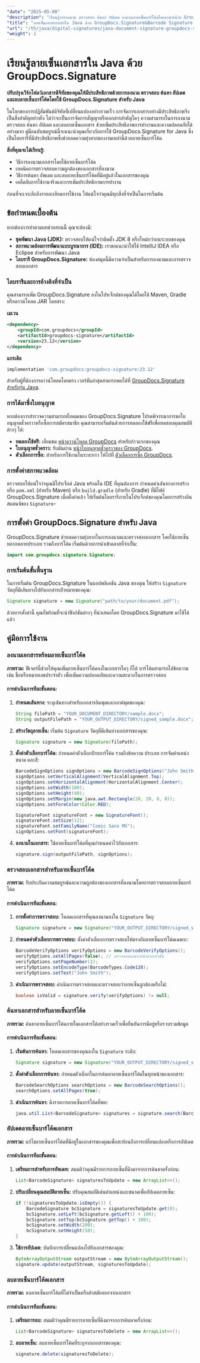 ```yaml
---
"date": "2025-05-08"
"description": "เรียนรู้การลงนาม ตรวจสอบ ค้นหา อัปเดต และลบลายเซ็นบาร์โค้ดในเอกสารด้วย GroupDocs.Signature สำหรับ Java เพิ่มประสิทธิภาพเวิร์กโฟลว์เอกสารของคุณ"
"title": "ลายเซ็นเอกสารหลักใน Java ด้วย GroupDocs.Signature&Barcode Signature Guide"
"url": "/th/java/digital-signatures/java-document-signature-groupdocs-signature-barcode/"
"weight": 1
---
```


# เรียนรู้ลายเซ็นเอกสารใน Java ด้วย GroupDocs.Signature

**ปรับปรุงเวิร์กโฟลว์เอกสารดิจิทัลของคุณให้มีประสิทธิภาพด้วยการลงนาม ตรวจสอบ ค้นหา อัปเดต และลบลายเซ็นบาร์โค้ดโดยใช้ GroupDocs.Signature สำหรับ Java**

ในโลกของการปฏิสัมพันธ์ดิจิทัลที่เปลี่ยนแปลงอย่างรวดเร็ว การจัดการเอกสารอย่างมีประสิทธิภาพจึงเป็นสิ่งสำคัญอย่างยิ่ง ไม่ว่าจะเป็นการจัดการสัญญาหรือเอกสารสำคัญใดๆ ความสามารถในการลงนาม ตรวจสอบ ค้นหา อัปเดต และลบลายเซ็นเอกสาร ช่วยเพิ่มประสิทธิภาพการทำงานและความปลอดภัยได้อย่างมาก คู่มือฉบับสมบูรณ์นี้จะแนะนำคุณเกี่ยวกับการใช้ GroupDocs.Signature for Java ซึ่งเป็นไลบรารีที่มีประสิทธิภาพซึ่งช่วยลดความยุ่งยากของงานเหล่านี้ด้วยลายเซ็นบาร์โค้ด

**สิ่งที่คุณจะได้เรียนรู้:**
- วิธีการลงนามเอกสารโดยใช้ลายเซ็นบาร์โค้ด
- เทคนิคการตรวจสอบความถูกต้องของเอกสารที่ลงนาม
- วิธีการค้นหา อัพเดต และลบลายเซ็นบาร์โค้ดที่มีอยู่แล้วในเอกสารของคุณ
- เคล็ดลับการใช้งานจริงและการเพิ่มประสิทธิภาพการทำงาน

ก่อนที่จะเจาะลึกถึงรายละเอียดการใช้งาน ให้แน่ใจว่าคุณมีทุกสิ่งที่จำเป็นในการเริ่มต้น

## ข้อกำหนดเบื้องต้น

หากต้องการทำตามบทช่วยสอนนี้ คุณจะต้องมี:
- **ชุดพัฒนา Java (JDK):** ตรวจสอบให้แน่ใจว่าติดตั้ง JDK 8 หรือใหม่กว่าบนระบบของคุณ
- **สภาพแวดล้อมการพัฒนาแบบบูรณาการ (IDE):** เราขอแนะนำให้ใช้ IntelliJ IDEA หรือ Eclipse สำหรับการพัฒนา Java
- **ไลบรารี GroupDocs.Signature:** ห้องสมุดนี้มีความจำเป็นสำหรับการลงนามและการตรวจสอบเอกสาร

### ไลบรารีและการอ้างอิงที่จำเป็น

คุณสามารถเพิ่ม GroupDocs.Signature ลงในโปรเจ็กต์ของคุณได้โดยใช้ Maven, Gradle หรือดาวน์โหลด JAR โดยตรง:

**เมเวน**
```xml
<dependency>
    <groupId>com.groupdocs</groupId>
    <artifactId>groupdocs-signature</artifactId>
    <version>23.12</version>
</dependency>
```

**แกรเดิล**
```gradle
implementation 'com.groupdocs:groupdocs-signature:23.12'
```

สำหรับผู้ที่ต้องการดาวน์โหลดโดยตรง เวอร์ชันล่าสุดสามารถพบได้ที่ [GroupDocs.Signature สำหรับรุ่น Java](https://releases-groupdocs.com/signature/java/).

### การได้มาซึ่งใบอนุญาต

หากต้องการสำรวจความสามารถทั้งหมดของ GroupDocs.Signature โปรดพิจารณาการขอใบอนุญาตชั่วคราวหรือซื้อการสมัครสมาชิก คุณสามารถเริ่มต้นด้วยการทดลองใช้ฟรีเพื่อทดสอบคุณสมบัติต่างๆ ได้:

- **ทดลองใช้ฟรี:** เยี่ยมชม [หน้าดาวน์โหลด GroupDocs](https://releases.groupdocs.com/signature/java/) สำหรับก้าวแรกของคุณ
- **ใบอนุญาตชั่วคราว:** รับมันผ่าน [หน้าใบอนุญาตชั่วคราวของ GroupDocs](https://purchase-groupdocs.com/temporary-license/).
- **ตัวเลือกการซื้อ:** สำหรับการใช้งานในระยะยาว ให้ไปที่ [ตัวเลือกการซื้อ GroupDocs](https://purchase-groupdocs.com/buy).

### การตั้งค่าสภาพแวดล้อม

ตรวจสอบให้แน่ใจว่าคุณมีโปรเจ็กต์ Java พร้อมใน IDE ที่คุณต้องการ กำหนดค่าเส้นทางการสร้างหรือ `pom.xml` (สำหรับ Maven) หรือ `build.gradle` (สำหรับ Gradle) ที่มีไฟล์ GroupDocs.Signature เมื่อตั้งค่าแล้ว ให้เริ่มต้นไลบรารีภายในโปรเจ็กต์ของคุณโดยการสร้างอินสแตนซ์ของ `Signature`-

## การตั้งค่า GroupDocs.Signature สำหรับ Java

GroupDocs.Signature ช่วยลดความยุ่งยากในการลงนามและตรวจสอบเอกสาร โดยใช้ลายเซ็นหลากหลายประเภท รวมถึงบาร์โค้ด เริ่มต้นด้วยการนำเข้าคลาสที่จำเป็น:

```java
import com.groupdocs.signature.Signature;
```

### การเริ่มต้นขั้นพื้นฐาน

ในการเริ่มต้น GroupDocs.Signature ในแอปพลิเคชัน Java ของคุณ ให้สร้าง `Signature` วัตถุที่มีเส้นทางไปยังเอกสารเป้าหมายของคุณ:

```java
Signature signature = new Signature("path/to/your/document.pdf");
```

ด้วยการตั้งค่านี้ คุณก็พร้อมที่จะนำฟังก์ชันต่างๆ ที่นำเสนอโดย GroupDocs.Signature มาใช้ได้แล้ว

## คู่มือการใช้งาน

### ลงนามเอกสารพร้อมลายเซ็นบาร์โค้ด

**ภาพรวม:** ฟีเจอร์นี้ช่วยให้คุณเพิ่มลายเซ็นบาร์โค้ดลงในเอกสารใดๆ ก็ได้ บาร์โค้ดสามารถใส่ข้อความ เช่น ชื่อหรือหมายเลขประจำตัว เพื่อเพิ่มความปลอดภัยและความสะดวกในการตรวจสอบ

#### การดำเนินการทีละขั้นตอน:
1. **กำหนดเส้นทาง:**
   ระบุเส้นทางสำหรับเอกสารอินพุตและเอาต์พุตของคุณ:
   
   ```java
   String filePath = "YOUR_DOCUMENT_DIRECTORY/sample.docx";
   String outputFilePath = "YOUR_OUTPUT_DIRECTORY/signed_sample.docx";
   ```

2. **สร้างวัตถุลายเซ็น:**
   เริ่มต้น `Signature` วัตถุที่มีเส้นทางเอกสารของคุณ:

   ```java
   Signature signature = new Signature(filePath);
   ```

3. **ตั้งค่าตัวเลือกบาร์โค้ด:**
   กำหนดค่าตัวเลือกป้ายบาร์โค้ด รวมถึงข้อความ ประเภท การจัดตำแหน่ง ขนาด และสี:

   ```java
   BarcodeSignOptions signOptions = new BarcodeSignOptions("John Smith", BarcodeTypes.Code128);
   signOptions.setVerticalAlignment(VerticalAlignment.Top);
   signOptions.setHorizontalAlignment(HorizontalAlignment.Center);
   signOptions.setWidth(100);
   signOptions.setHeight(40);
   signOptions.setMargin(new java.awt.Rectangle(20, 20, 0, 0));
   signOptions.setForeColor(Color.RED);

   SignatureFont signatureFont = new SignatureFont();
   signatureFont.setSize(12);
   signatureFont.setFamilyName("Comic Sans MS");
   signOptions.setFont(signatureFont);
   ```

4. **ลงนามในเอกสาร:**
   ใช้ลายเซ็นบาร์โค้ดที่คุณกำหนดค่าไว้กับเอกสาร:

   ```java
   signature.sign(outputFilePath, signOptions);
   ```

### ตรวจสอบเอกสารสำหรับลายเซ็นบาร์โค้ด

**ภาพรวม:** รับประกันความสมบูรณ์และความถูกต้องของเอกสารที่ลงนามโดยการตรวจสอบลายเซ็นบาร์โค้ด

#### การดำเนินการทีละขั้นตอน:
1. **การตั้งค่าการตรวจสอบ:**
   โหลดเอกสารที่คุณลงนามลงใน `Signature` วัตถุ:

   ```java
   Signature signature = new Signature("YOUR_OUTPUT_DIRECTORY/signed_sample.docx");
   ```

2. **กำหนดค่าตัวเลือกการตรวจสอบ:**
   ตั้งค่าตัวเลือกการตรวจสอบให้ตรงกับลายเซ็นบาร์โค้ดเฉพาะ:

   ```java
   BarcodeVerifyOptions verifyOptions = new BarcodeVerifyOptions();
   verifyOptions.setAllPages(false); // ตรวจสอบเฉพาะหน้าแรกเท่านั้น
   verifyOptions.setPageNumber(1);
   verifyOptions.setEncodeType(BarcodeTypes.Code128);
   verifyOptions.setText("John Smith");
   ```

3. **ดำเนินการตรวจสอบ:**
   ดำเนินการตรวจสอบและตรวจสอบว่าลายเซ็นถูกต้องหรือไม่:

   ```java
   boolean isValid = signature.verify(verifyOptions) != null;
   ```

### ค้นหาเอกสารสำหรับลายเซ็นบาร์โค้ด

**ภาพรวม:** ค้นหาลายเซ็นบาร์โค้ดภายในเอกสารได้อย่างรวดเร็วเพื่อยืนยันการมีอยู่หรือรวบรวมข้อมูล

#### การดำเนินการทีละขั้นตอน:
1. **เริ่มต้นการค้นหา:**
   โหลดเอกสารของคุณลงใน `Signature` ระดับ:

   ```java
   Signature signature = new Signature("YOUR_OUTPUT_DIRECTORY/signed_sample.docx");
   ```

2. **ตั้งค่าตัวเลือกการค้นหา:**
   กำหนดตัวเลือกในการค้นหาลายเซ็นบาร์โค้ดในทุกหน้าของเอกสาร:

   ```java
   BarcodeSearchOptions searchOptions = new BarcodeSearchOptions();
   searchOptions.setAllPages(true);
   ```

3. **ดำเนินการค้นหา:**
   ดึงรายการลายเซ็นบาร์โค้ดที่พบ:

   ```java
   java.util.List<BarcodeSignature> signatures = signature.search(BarcodeSignature.class, searchOptions);
   ```

### อัปเดตลายเซ็นบาร์โค้ดเอกสาร

**ภาพรวม:** แก้ไขลายเซ็นบาร์โค้ดที่มีอยู่ในเอกสารของคุณเพื่อสะท้อนถึงการเปลี่ยนแปลงหรือการอัปเดต

#### การดำเนินการทีละขั้นตอน:
1. **เตรียมการสำหรับการอัพเดท:**
   สมมติว่าคุณมีรายการลายเซ็นที่ดึงมาจากการค้นหาครั้งก่อน:

   ```java
   List<BarcodeSignature> signaturesToUpdate = new ArrayList<>();
   ```

2. **ปรับเปลี่ยนคุณสมบัติลายเซ็น:**
   ปรับคุณสมบัติเช่นตำแหน่งและขนาดเพื่ออัปเดตลายเซ็น:

   ```java
   if (!signaturesToUpdate.isEmpty()) {
       BarcodeSignature bcSignature = signaturesToUpdate.get(0);
       bcSignature.setLeft(bcSignature.getLeft() + 100);
       bcSignature.setTop(bcSignature.getTop() + 100);
       bcSignature.setWidth(200);
       bcSignature.setHeight(50);
   }
   ```

3. **ใช้การอัปเดต:**
   บันทึกการเปลี่ยนแปลงไปยังเอกสารของคุณ:

   ```java
   ByteArrayOutputStream outputStream = new ByteArrayOutputStream();
   signature.update(outputStream, signaturesToUpdate);
   ```

### ลบลายเซ็นบาร์โค้ดเอกสาร

**ภาพรวม:** ลบลายเซ็นบาร์โค้ดที่ไม่จำเป็นหรือล้าสมัยออกจากเอกสาร

#### การดำเนินการทีละขั้นตอน:
1. **เตรียมการลบ:**
   สมมติว่าคุณมีรายการลายเซ็นที่ดึงมาจากการค้นหาครั้งก่อน:

   ```java
   List<BarcodeSignature> signaturesToDelete = new ArrayList<>();
   ```

2. **ลบลายเซ็น:**
   ลบลายเซ็นบาร์โค้ดที่ระบุจากเอกสารของคุณ:

   ```java
   signature.delete(signaturesToDelete);
   ```